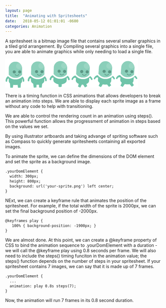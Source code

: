 ```yaml
---
layout: page
title:  "Animating with Spritesheets"
date:   2018-05-12 01:01:01 -0600
categories: Animation
---
```

<style>
.monster {
  margin: 0 auto;
  width: 70px;
  height: 94px;
  background: url('/assets/img/bluemansprite.png') left center;
  animation: play 0.8s steps(6) infinite;
}
@keyframes play {
 100% { background-position: -429px; }
}
img {margin: 0 auto;}

</style>

A spritesheet is a bitmap image file that contains several smaller graphics in a tiled grid arrangement. By Compiling several graphics into a single file, you are able to animate graphics while only needing to load a single file.

<img src="/assets/img/bluemansprite.png">

There is a timing function in CSS animations that allows developers to break an animation into steps. We are able to display each sprite image as a frame without any code to help with transitioning.

We are able to control the rendering count in an animation using steps(). This powerful function allows the progressment of animation in steps based on the values we set.

By using illustrator artboards and taking advange of spriting software such as Compass to quickly generate spritesheets containing all exported images.

To animate the sprite, we can define the dimensions of the DOM element and set the sprite as a background image.
```
.yourDomElement {
  width: 300px;
  height: 800px;
  background: url('your-sprite.png') left center;
}
```

NExt, we can create a keyframe rule that animates the position of the spritesheet. For example, if the total width of the sprite is 2000px, we can set the final background position of -2000px.
```
@keyframes play {
   100% { background-position: -1900px; }
}
```

We are almost done. At this point, we can create a @keyframe property of CSS to bind the animation sequence to .yourDomElement with a duration - we will call the @keyframe play using 0.8 seconds per frame. We will also need to include the steps() timing funciton in the animation value; the steps() function depends on the number of steps in your spritesheet. If your spritesheet contains 7 images, we can say that it is made up of 7 frames.
```
.yourDomElement {
  ...
  animation: play 0.8s steps(7);
}
```

Now, the animation will run 7 frames in its 0.8 second duration.

<div class="monster">
</div>
